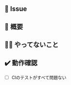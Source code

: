 ## :ticket: Issue
<!-- 関連issueがある場合はリンクを貼りましょう -->

## :memo: 概要
<!-- 変更内容を明記しましょう -->

## :no_good_man: やってないこと
<!-- このPRではやってないことなど書きましょう -->

## :heavy_check_mark: 動作確認
<!-- レビューアに確認してほしいことを書きましょう -->
- [ ] CIのテストがすべて問題ない
